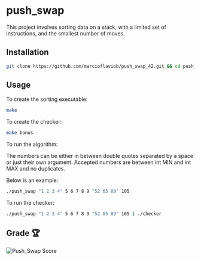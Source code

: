 # push_swap


This project involves sorting data on a stack, with a limited set of instructions, and the smallest number of moves.


## Installation


```bash
git clone https://github.com/marcioflaviob/push_swap_42.git && cd push_swap_42
```

## Usage

To create the sorting executable:

```bash
make
```


To create the checker: 


```bash
make bonus
```


To run the algorithm:

The numbers can be either in between double quotes separated by a space or just their own argument.
Accepted numbers are between int MIN and int MAX and no duplicates.

Below is an example:

```bash
./push_swap "1 2 3 4" 5 6 7 8 9 "52 65 89" 105
```

To run the checker: 

```bash
./push_swap "1 2 3 4" 5 6 7 8 9 "52 65 89" 105 | ./checker
```

## Grade 🏆
![Push_Swap Score](https://i.imgur.com/BVdCiaq.png)
